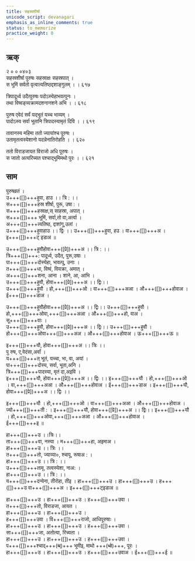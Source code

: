 ```yaml
---
title: सहस्रशीर्षा
unicode_script: devanagari
emphasis_as_inline_comments: true
status: to_memorize
practice_weight: 0
---
```


## ऋक्
२ ० ० ०४०३  
सहस्रशीर्षा पुरुषः सहस्राक्षः सहस्रपात् ।  
स भूमिं सर्वतो वृत्वात्यतिष्ठद्दशाङ्गुलम्  । । ६१७  

त्रिपादूर्ध्व उदैत्पुरुषः पदोऽस्येहाभवत्पुनः  ।  
तथा विष्वङ्व्यक्रामदशनानशने अभि  । । ६१८  

पुरुष एवेदं सर्वं यद्भूतं यच्च भाव्यम्  ।  
पादोऽस्य सर्वा भूतानि त्रिपादस्यामृतं दिवि  । । ६१९

तावानस्य महिमा ततो ज्यायांश्च पूरुषः  ।  
उतामृतत्वस्येशानो यदन्नेनातिरोहति  । । ६२०

ततो विराडजायत विराजो अधि पूरुषः  ।  
 स जातो अत्यरिच्यत पश्चाद्भूमिमथो पुरः  । । ६२१


## साम
<div class="audioEmbed"  caption="रामानुजार्यः 1974 " src="https://archive.org/download/jaiminIya-sAma-gAna-paravastu-tradition-rAmAnuja/sahasra-shIrShA.mp3"></div>
<div class="audioEmbed"  caption="गोपालार्यः 2015  " src="https://archive.org/download/jaiminIya-sAma-gAna-paravastu-tradition-gopAla-2015/sahasra-shIrShA.mp3"></div>

पुरुषव्रतं ।  
उ+++([])+++हुवा, हाउ ।। त्रि : ।।  
स+++([])+++हस्र शीर्षा, पुरू, उषा :  ।  
स+++([])+++हस्राक्ष,स् साहस्रा, अपात् ।  
स+++([])+++ भूमिं, सर्वा,तो वा,अर्त्वा ।  
अ+++([])+++त्यतिष्ठ, द्दाशांगू,उलां ।  
उ+++([])+++हुवाहाउ ।। द्विः ।। उ+++([])+++हुवा, हउ । वा+++([])+++अ ।  
इ+++([])+++ट् इडाअ ॥


उ+++([])+++हुवौहोवा+++([प्रे])+++अ ।। त्रि : ।।  
त्रि+++([])+++: पादूर्ध्व, उदैत्, पुरू,उषाः ।  
पा+++([])+++दोस्येहा, भावत्पू, उनाः ।  
त+++([])+++धा, विष्वं, वियक्रा, अमात् ।  
अ+++([])+++शना, आना । शाने, आ, आभि ।  
उ+++([])+++हुवौ, होवा+++([प्रे])+++अ ।। द्विः।।  
उ+++([])+++हुवौ । हो,+++([])+++ओ । वा+++([])+++अआ । औ+++([])+++होवाअ ।  
ई+++([])+++डाअ ।

उ+++([])+++हुवौहोवा+++([प्रे])+++अ ।। द्विः।। उ+++([])+++हुवौ ।  
हो,+++([])+++ओवा,+++([])+++अआ । औ+++([])+++हो, वाअ ।  
सू+++([])+++वाः ।  
उ+++([])+++हुवौ, होवा+++([प्रे])+++अ ।। द्विः।। उ+++([])+++हुवौ ।   
हो+++([])+++ओवा+++([])+++अअ ।  औ+++([])+++होवाअ । ऊ+++([])+++ऊ ॥

इ+++([])+++यौ, होवा+++([])+++अ ।। त्रिः ।।  
पु रुष, ए,वेदंसा,अर्वां ।  
य+++([])+++त् भूतं, यच्चा, भा, वा, अयां ।  
पा+++([])+++दोस्य, सर्वा, भूता,अनि ।  
त्रि+++([])+++पादस्या, मृतं दा,अइवि ।  
इ+++([])+++यौ, होवा+++([प्रे])+++अ ।। द्विः ।। इ+++([])+++यौ । हो,+++([])+++ओ । 
वा,+++([])+++अआ । औ+++([])+++होवाअ । ई+++([])+++डाअ । इ+++([])+++यौ, होवा+++([प्रे])+++अ ।। द्विः ।।  

इ+++([])+++यौ । हो,+++([])+++ओ । वा+++([])+++अआ । औ+++([])+++होवाअ ।  
ज्यो+++([])+++ती : । इ+++([])+++यौ, होवा+++([प्रे])+++अ ।। द्विः।। इ+++([])+++यौ । हो,+++([])+++ओवा,+++([])+++अआ । औ+++([])+++होवाअ ।  
ई+++([])+++इ ॥


हा+++([])+++उ ।।त्रिः।।  
ता+++([])+++वा, नस्या । म+++([])+++हा, अइमाअ ।  
हा+++([])+++उ ।। त्रिः ।।  
त+++([])+++तो, ज्याय्या०, श्चापू, रूषाअ :  ।  
हा+++([])+++उ ।। त्रि : ।।  
उ+++([])+++तामृ, तत्वस्येशा, नाअ: ।  
हा+++([])+++उ ।। त्रि : ।।  
य+++([])+++दन्येना, तीरोहा, तीइ । हा+++([])+++उ । हा+++([])+++उ । ह+++([])+++उ वा+++([])+++अ । इ+++([])+++ट्इडाअ ॥


हा+++([])+++उ । हा+++([])+++उ । ह+++([])+++उवा ।  
त+++([])+++तो, विराडजा, आयत ।  
हा+++([])+++उ । हा+++([])+++उ ।  
ह+++([])+++उवा । वि+++([])+++राजो, आधिपूरुषाः ।  
हा+++([])+++उ । हा+++([])+++उ । ह+++([])+++उवा ।  
सा+++([])+++जा, अतोत्या, रिच्यता ।  
हा+++([])+++उ । हा+++([])+++उ । ह+++([])+++उवा ।  
प+++([])+++श्चाद्+++(~~थ्~~)+++ भूमीइ, माथो +++(~~धो~~)+++, पूरः ।  
हा+++([])+++उ । हा+++([])+++उ । ह+++([])+++उवाअ । ई+++([])+++ई ॥


